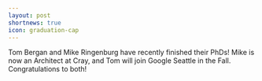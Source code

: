 ```yaml
---
layout: post
shortnews: true
icon: graduation-cap
---
```

Tom Bergan and Mike Ringenburg have recently finished their PhDs! Mike is now an Architect at Cray, and Tom will join Google Seattle in the Fall. Congratulations to both!
